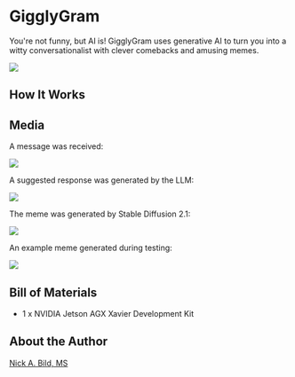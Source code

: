 # GigglyGram

You're not funny, but AI is! GigglyGram uses generative AI to turn you into a witty conversationalist with clever comebacks and amusing memes.

![](https://raw.githubusercontent.com/nickbild/GigglyGram/main/media/all_hardware_sm.jpg)

## How It Works

## Media

A message was received:

![](https://raw.githubusercontent.com/nickbild/GigglyGram/main/media/screen1.jpg)

A suggested response was generated by the LLM:

![](https://raw.githubusercontent.com/nickbild/GigglyGram/main/media/screen2.jpg)

The meme was generated by Stable Diffusion 2.1:

![](https://raw.githubusercontent.com/nickbild/GigglyGram/main/media/screen3.jpg)

An example meme generated during testing:

![](https://raw.githubusercontent.com/nickbild/GigglyGram/main/media/meme_example.png)

## Bill of Materials

- 1 x NVIDIA Jetson AGX Xavier Development Kit

## About the Author

[Nick A. Bild, MS](https://nickbild79.firebaseapp.com/#!/)
